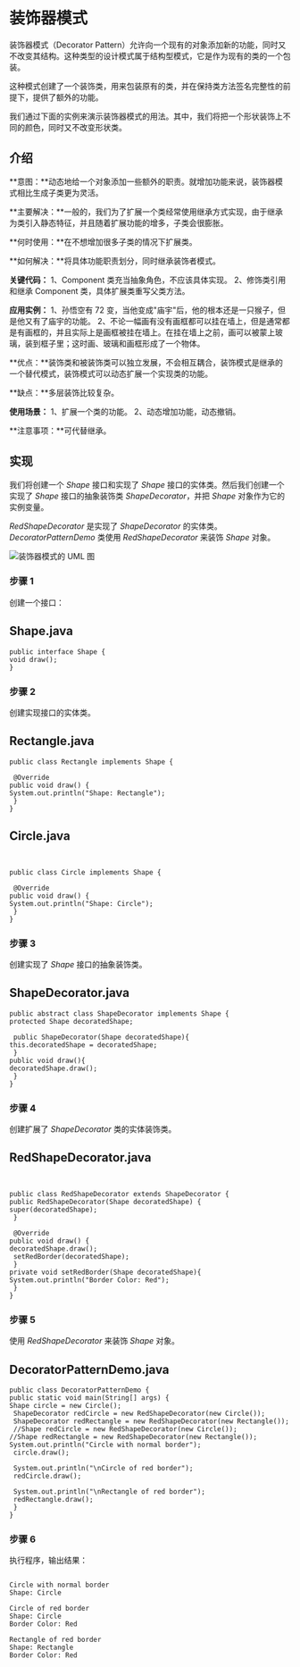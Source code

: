# 装饰器模式


装饰器模式（Decorator Pattern）允许向一个现有的对象添加新的功能，同时又不改变其结构。这种类型的设计模式属于结构型模式，它是作为现有的类的一个包装。


这种模式创建了一个装饰类，用来包装原有的类，并在保持类方法签名完整性的前提下，提供了额外的功能。


我们通过下面的实例来演示装饰器模式的用法。其中，我们将把一个形状装饰上不同的颜色，同时又不改变形状类。


## 介绍


**意图：**动态地给一个对象添加一些额外的职责。就增加功能来说，装饰器模式相比生成子类更为灵活。


**主要解决：**一般的，我们为了扩展一个类经常使用继承方式实现，由于继承为类引入静态特征，并且随着扩展功能的增多，子类会很膨胀。


**何时使用：**在不想增加很多子类的情况下扩展类。


**如何解决：**将具体功能职责划分，同时继承装饰者模式。


**关键代码：**
1、Component 类充当抽象角色，不应该具体实现。
2、修饰类引用和继承 Component 类，具体扩展类重写父类方法。



**应用实例：**
1、孙悟空有 72 变，当他变成"庙宇"后，他的根本还是一只猴子，但是他又有了庙宇的功能。
2、不论一幅画有没有画框都可以挂在墙上，但是通常都是有画框的，并且实际上是画框被挂在墙上。在挂在墙上之前，画可以被蒙上玻璃，装到框子里；这时画、玻璃和画框形成了一个物体。



**优点：**装饰类和被装饰类可以独立发展，不会相互耦合，装饰模式是继承的一个替代模式，装饰模式可以动态扩展一个实现类的功能。


**缺点：**多层装饰比较复杂。


**使用场景：**
1、扩展一个类的功能。
2、动态增加功能，动态撤销。



**注意事项：**可代替继承。


## 实现


我们将创建一个 *Shape* 接口和实现了 *Shape* 接口的实体类。然后我们创建一个实现了 *Shape* 接口的抽象装饰类 *ShapeDecorator*，并把 *Shape* 对象作为它的实例变量。


*RedShapeDecorator* 是实现了 *ShapeDecorator* 的实体类。*DecoratorPatternDemo* 类使用 *RedShapeDecorator* 来装饰 *Shape* 对象。


![装饰器模式的 UML 图](https://www.runoob.com/wp-content/uploads/2014/08/20210420-decorator-1-decorator-decorator.svg)
### 步骤 1


创建一个接口：



## Shape.java



```
public interface Shape {
void draw();
}
```



### 步骤 2


创建实现接口的实体类。



## Rectangle.java



```
public class Rectangle implements Shape {

 @Override
public void draw() {
System.out.println("Shape: Rectangle");
 }
}
```




## Circle.java

```


public class Circle implements Shape {

 @Override
public void draw() {
System.out.println("Shape: Circle");
 }
}
```



### 步骤 3


创建实现了 *Shape* 接口的抽象装饰类。



## ShapeDecorator.java



```
public abstract class ShapeDecorator implements Shape {
protected Shape decoratedShape;

 public ShapeDecorator(Shape decoratedShape){
this.decoratedShape = decoratedShape;
 }
public void draw(){
decoratedShape.draw();
 }
}
```



### 步骤 4


创建扩展了 *ShapeDecorator* 类的实体装饰类。



## RedShapeDecorator.java

```


public class RedShapeDecorator extends ShapeDecorator {
public RedShapeDecorator(Shape decoratedShape) {
super(decoratedShape); 
 }

 @Override
public void draw() {
decoratedShape.draw(); 
 setRedBorder(decoratedShape);
 }
private void setRedBorder(Shape decoratedShape){
System.out.println("Border Color: Red");
 }
}
```



### 步骤 5


使用 *RedShapeDecorator* 来装饰 *Shape* 对象。



## DecoratorPatternDemo.java



```
public class DecoratorPatternDemo {
public static void main(String[] args) {
Shape circle = new Circle();
 ShapeDecorator redCircle = new RedShapeDecorator(new Circle());
 ShapeDecorator redRectangle = new RedShapeDecorator(new Rectangle());
 //Shape redCircle = new RedShapeDecorator(new Circle());
//Shape redRectangle = new RedShapeDecorator(new Rectangle());
System.out.println("Circle with normal border");
 circle.draw();

 System.out.println("\nCircle of red border");
 redCircle.draw();

 System.out.println("\nRectangle of red border");
 redRectangle.draw();
 }
}
```



### 步骤 6


执行程序，输出结果：



```

Circle with normal border
Shape: Circle

Circle of red border
Shape: Circle
Border Color: Red

Rectangle of red border
Shape: Rectangle
Border Color: Red

```



